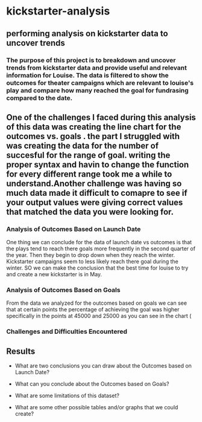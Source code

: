 # kickstarter-analysis
## performing analysis on kickstarter data to uncover trends
### The purpose of this project is to breakdown and uncover trends from kickstarter data and provide useful and relevant information for Louise. The data is filtered to show the outcomes for theater campaigns which are relevant to louise's play and compare how many reached the goal for fundrasing compared to the date. 
## One of the challenges I faced during this analysis of this data was creating the line chart for the outcomes vs. goals . the part I struggled with was creating the data for the number of succesful for the range of goal. writing the proper syntax and havin to change the function for every different range took me a while to understand.Another challenge was having so much data made it difficult to comapre to see if your output values were giving correct values that matched the data you were looking for. 

### Analysis of Outcomes Based on Launch Date
One thing we can conclude for the data of launch date vs outcomes is that the plays tend to reach there goals more frequently in the second quarter of the year. Then they begin to drop down when they reach the winter. Kickstarter campaigns seem to less likely reach there goal during the winter. SO we can make the conclusion that the best time for louise to try and create a new kickstarter is in May. 
 

### Analysis of Outcomes Based on Goals
From the data we analyzed for the outcomes based on goals we can see that at certain points the percentage of achieving the goal was higher specifically in the points at 45000 and 25000 as you can see in the chart (
### Challenges and Difficulties Encountered

## Results

- What are two conclusions you can draw about the Outcomes based on Launch Date?

- What can you conclude about the Outcomes based on Goals?

- What are some limitations of this dataset?

- What are some other possible tables and/or graphs that we could create?
